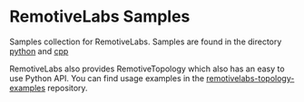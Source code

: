 # RemotiveLabs Samples

Samples collection for RemotiveLabs. Samples are found in the directory [python](python/) and [cpp](cpp/)

RemotiveLabs also provides RemotiveTopology which also has an easy to use Python API. You can find usage examples in the [remotivelabs-topology-examples](https://github.com/remotivelabs/remotivelabs-topology-examples) repository.
